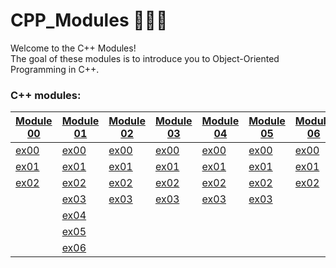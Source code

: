 # CPP_Modules 🌊➕➕

Welcome to the C++ Modules! <br>
The goal of these modules is to introduce you to Object-Oriented Programming in C++.

### C++ modules:

[Module 00]() | [Module 01]() | [Module 02]() | [Module 03]() | [Module 04]() | [Module 05]() | [Module 06]() | [Module 07]() | [Module 08]() |
-------------|-------------|-------------|-------------|-------------|-------------|-------------|-------------|-------------|
[ex00]() | [ex00]() | [ex00]() | [ex00]() | [ex00]() | [ex00]() | [ex00]() | [ex00]() | [ex00]() |
[ex01]() | [ex01]() | [ex01]() | [ex01]() | [ex01]() | [ex01]() | [ex01]() | [ex01]() | [ex01]() |
[ex02]() | [ex02]() | [ex02]() | [ex02]() | [ex02]() | [ex02]() | [ex02]() | [ex02]() | [ex02]() |
| | [ex03]() | [ex03]() | [ex03]() | [ex03]() | [ex03]() | | | |
| | [ex04]() | | | | | | | |
| | [ex05]() | | | | | | | |
| | [ex06]() | | | | | | | |
